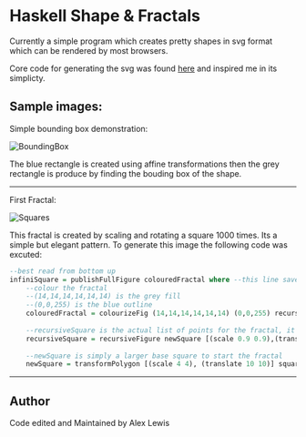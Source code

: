# Haskell Shape & Fractals
Currently a simple program which creates pretty shapes in svg format which can be rendered by 
most browsers.

Core code for generating the svg was found [here](http://stackoverflow.com/questions/2711002/image-drawing-library-for-haskell)
and inspired me in its simplicty.

## Sample images:

Simple bounding box demonstration:

![BoundingBox](https://cdn.rawgit.com/Lexer747/Haskell-Fractals/ae0c3551/svg/BoundingBox_Demo.svg)

The blue rectangle is created using affine transformations then the grey rectangle is produce by finding the bouding box of the shape.

---

First Fractal:

![Squares](https://cdn.rawgit.com/Lexer747/Haskell-Fractals/8650b7e6/Core/svg/InfiniteSquares_Demo.svg)

This fractal is created by scaling and rotating a square 1000 times. Its a simple but elegant pattern. To generate this image the following code was excuted:

``` haskell
--best read from bottom up
infiniSquare = publishFullFigure colouredFractal where --this line saves the shape to svg
    --colour the fractal
    --(14,14,14,14,14,14) is the grey fill
    --(0,0,255) is the blue outline
    colouredFractal = colourizeFig (14,14,14,14,14,14) (0,0,255) recursiveSquare
    
    --recursiveSquare is the actual list of points for the fractal, it is achieved by making the square smaller each time and rotating it
    recursiveSquare = recursiveFigure newSquare [(scale 0.9 0.9),(translate 10 10),(rot 0.01)] 1000
    
    --newSquare is simply a larger base square to start the fractal
    newSquare = transformPolygon [(scale 4 4), (translate 10 10)] square
```

---



## Author

Code edited and Maintained by Alex Lewis